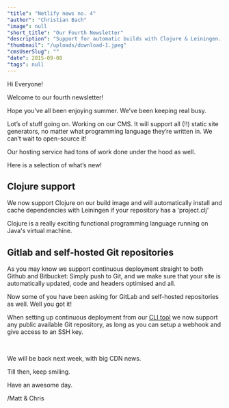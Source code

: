 ```yaml
---
"title": "Netlify news no. 4"
"author": "Christian Bach"
"image": null
"short_title": "Our Fourth Newsletter"
"description": "Support for automatic builds with Clojure & Leiningen. Gitlab & self-hosted Git repo support & more."
"thumbnail": "/uploads/download-1.jpeg"
"cmsUserSlug": ""
"date": 2015-09-08
"tags": null
---
```


Hi Everyone!

Welcome to our fourth newsletter!

Hope you’ve all been enjoying summer. We’ve been keeping real busy.

Lot’s of stuff going on. Working on our CMS. It will support all (!!) static site generators, no matter what programming language they’re written in. We can’t wait to open-source it!

Our hosting service had tons of work done under the hood as well.

Here is a selection of what’s new!

<!-- excerpt -->

## Clojure support

We now support Clojure on our build image and will automatically install and cache dependencies with Leiningen if your repository has a 'project.clj'

Clojure is a really exciting functional programming language running on Java's virtual machine.


## Gitlab and self-hosted Git repositories

As you may know we support continuous deployment straight to both Github and Bitbucket: Simply push to Git, and we make sure that your site is automatically updated, code and headers optimised and all.

Now some of you have been asking for GitLab and self-hosted repositories as well. Well you got it!

When setting up continuous deployment from our [CLI tool](http://netlify.us2.list-manage.com/track/click?u=3ca88a0cd26d026e590224d67&amp;id=990c45cb15&amp;e=c4ca3f6603) we now support any public available Git repository, as long as you can setup a webhook and give access to an SSH key.



<br>

We will be back next week, with big CDN news.

Till then, keep smiling.

Have an awesome day.

/Matt & Chris
